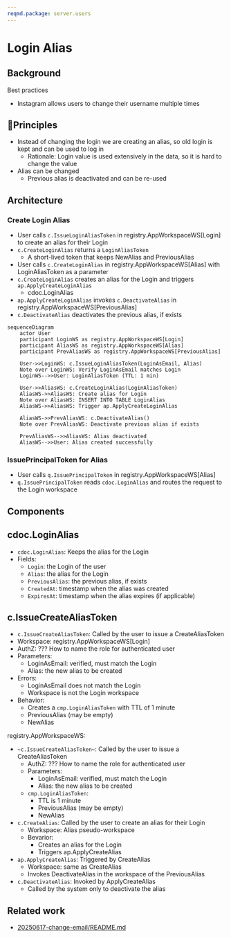 ```yaml
---
reqmd.package: server.users
---
```


# Login Alias

## Background

Best practices

- Instagram allows users to change their username multiple times

## 🏡Principles

- Instead of changing the login we are creating an alias, so old login is kept and can be used to log in
  - Rationale: Login value is used extensively in the data, so it is hard to change the value
- Alias can be changed
  - Previous alias is deactivated and can be re-used

## Architecture

### Create Login Alias

- User calls `c.IssueLoginAliasToken` in registry.AppWorkspaceWS[Login] to create an alias for their Login
- `c.CreateLoginAlias` returns a `LoginAliasToken`
  - A short-lived token that keeps NewAlias and PreviousAlias
- User calls `c.CreateLoginAlias` in registry.AppWorkspaceWS[Alias] with LoginAliasToken as a parameter
- `c.CreateLoginAlias` creates an alias for the Login and triggers `ap.ApplyCreateLoginAlias`
  - cdoc.LoginAlias
- `ap.ApplyCreateLoginAlias` invokes `c.DeactivateAlias` in registry.AppWorkspaceWS[PreviousAlias]
- `c.DeactivateAlias` deactivates the previous alias, if exists

```mermaid
sequenceDiagram
    actor User
    participant LoginWS as registry.AppWorkspaceWS[Login]
    participant AliasWS as registry.AppWorkspaceWS[Alias]
    participant PrevAliasWS as registry.AppWorkspaceWS[PreviousAlias]
    
    User->>LoginWS: c.IssueLoginAliasToken(LoginAsEmail, Alias)
    Note over LoginWS: Verify LoginAsEmail matches Login
    LoginWS-->>User: LoginAliasToken (TTL: 1 min)
    
    User->>AliasWS: c.CreateLoginAlias(LoginAliasToken)
    AliasWS->>AliasWS: Create alias for Login
    Note over AliasWS: INSERT INTO TABLE LoginAlias
    AliasWS->>AliasWS: Trigger ap.ApplyCreateLoginAlias
    
    AliasWS->>PrevAliasWS: c.DeactivateAlias()
    Note over PrevAliasWS: Deactivate previous alias if exists
    
    PrevAliasWS-->>AliasWS: Alias deactivated
    AliasWS-->>User: Alias created successfully
```

### IssuePrincipalToken for Alias

- User calls `q.IssuePrincipalToken` in registry.AppWorkspaceWS[Alias]
- `q.IssuePrincipalToken` reads `cdoc.LoginAlias` and routes the request to the Login workspace

## Components

## cdoc.LoginAlias

- `cdoc.LoginAlias`: Keeps the alias for the Login
- Fields:
  - `Login`: the Login of the user
  - `Alias`: the alias for the Login
  - `PreviousAlias`: the previous alias, if exists
  - `CreatedAt`: timestamp when the alias was created
  - `ExpiresAt`: timestamp when the alias expires (if applicable)

## c.IssueCreateAliasToken

- `c.IssueCreateAliasToken`: Called by the user to issue a CreateAliasToken
- Workspace: registry.AppWorkspaceWS[Login]
- AuthZ: ??? How to name the role for authenticated user
- Parameters:
  - LoginAsEmail: verified, must match the Login
  - Alias: the new alias to be created
- Errors:
  - LoginAsEmail does not match the Login
  - Workspace is not the Login workspace
- Behavior:
  - Creates a `cmp.LoginAliasToken` with TTL of 1 minute
  - PreviousAlias (may be empty)
  - NewAlias

registry.AppWorkspaceWS:

- `~c.IssueCreateAliasToken~`: Called by the user to issue a CreateAliasToken
  - AuthZ: ??? How to name the role for authenticated user
  - Parameters:
    - LoginAsEmail: verified, must match the Login
    - Alias: the new alias to be created
  - `cmp.LoginAliasToken`:
    - TTL is 1 minute
    - PreviousAlias (may be empty)
    - NewAlias
- `c.CreateAlias`: Called by the user to create an alias for their Login
  - Workspace: Alias pseudo-workspace
  - Bevarior:
    - Creates an alias for the Login
    - Triggers ap.ApplyCreateAlias
- `ap.ApplyCreateAlias`: Triggered by CreateAlias
  - Workspace: same as CreateAlias
  - Invokes DeactivateAlias in the workspace of the PreviousAlias
- `c.DeactivateAlias`: Invoked by ApplyCreateAlias
  - Called by the system only to deactivate the alias



## Related work

- [20250617-change-email/README.md](../../rsch/20250617-change-email/README.md)
